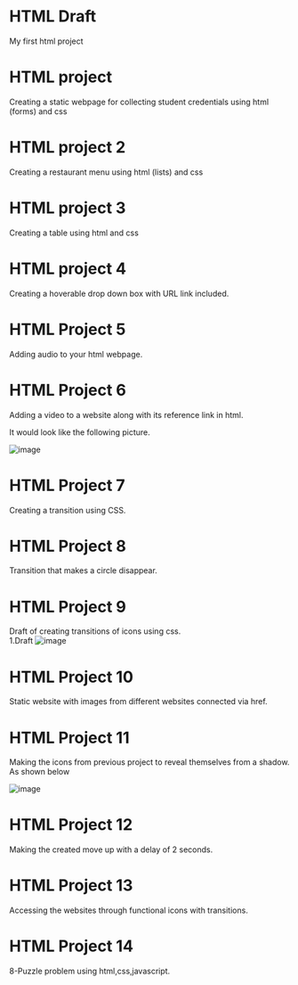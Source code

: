 

# HTML Draft
My first html project 

# HTML project

Creating a static webpage for collecting student credentials  using html (forms)  and css
<br>
# HTML project 2

Creating a restaurant menu using html (lists) and css
<br>
# HTML project 3

Creating a table using html and css
<br>
# HTML project 4

Creating  a hoverable drop down box with URL link included. 
<br>
# HTML Project 5

Adding audio to your html webpage.
<br>
# HTML Project 6

Adding a video to a website along with its reference link in html.

It would look like the following picture.

![image](https://github.com/Geus7/htmldraft/assets/137599918/84150080-67c4-4b32-ba31-624c06764974)
<br>
# HTML Project 7

Creating a transition using CSS.
<br>
# HTML Project 8

Transition that makes a circle disappear.
<br>
# HTML Project 9

Draft of creating transitions of icons using css.
<br>
 1.Draft
![image](https://github.com/Geus7/htmldraft/assets/137599918/767d8041-adf9-4928-baea-e6dd79481c3b)


# HTML Project 10

Static website with images from different websites connected via href.
<br>
# HTML Project 11

Making the icons from previous project to reveal themselves from a shadow.
As shown below

![image](https://github.com/Geus7/htmldraft/assets/137599918/adaaff4f-80a8-4b75-8fc3-d2d61842f925)
<br>
# HTML Project 12

Making the created move up with a delay of 2 seconds.
<br>

# HTML Project 13

Accessing the websites through functional icons with transitions.
<br>

# HTML Project 14

8-Puzzle problem using html,css,javascript.
<br>



